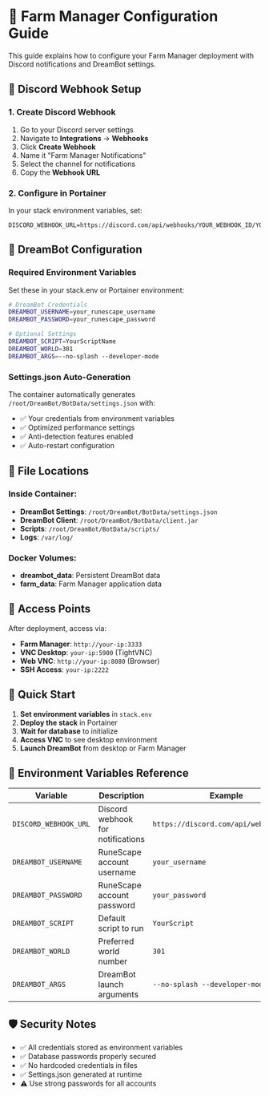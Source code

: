 # 🔧 Farm Manager Configuration Guide

This guide explains how to configure your Farm Manager deployment with Discord notifications and DreamBot settings.

## 🔔 Discord Webhook Setup

### 1. Create Discord Webhook
1. Go to your Discord server settings
2. Navigate to **Integrations** → **Webhooks**
3. Click **Create Webhook**
4. Name it "Farm Manager Notifications"
5. Select the channel for notifications
6. Copy the **Webhook URL**

### 2. Configure in Portainer
In your stack environment variables, set:
```
DISCORD_WEBHOOK_URL=https://discord.com/api/webhooks/YOUR_WEBHOOK_ID/YOUR_WEBHOOK_TOKEN
```

## 🤖 DreamBot Configuration

### Required Environment Variables
Set these in your stack.env or Portainer environment:

```bash
# DreamBot Credentials
DREAMBOT_USERNAME=your_runescape_username
DREAMBOT_PASSWORD=your_runescape_password

# Optional Settings
DREAMBOT_SCRIPT=YourScriptName
DREAMBOT_WORLD=301
DREAMBOT_ARGS=--no-splash --developer-mode
```

### Settings.json Auto-Generation
The container automatically generates `/root/DreamBot/BotData/settings.json` with:
- ✅ Your credentials from environment variables
- ✅ Optimized performance settings
- ✅ Anti-detection features enabled
- ✅ Auto-restart configuration

## 📁 File Locations

### Inside Container:
- **DreamBot Settings**: `/root/DreamBot/BotData/settings.json`
- **DreamBot Client**: `/root/DreamBot/BotData/client.jar`
- **Scripts**: `/root/DreamBot/BotData/scripts/`
- **Logs**: `/var/log/`

### Docker Volumes:
- **dreambot_data**: Persistent DreamBot data
- **farm_data**: Farm Manager application data

## 🎯 Access Points

After deployment, access via:
- **Farm Manager**: `http://your-ip:3333`
- **VNC Desktop**: `your-ip:5900` (TightVNC)
- **Web VNC**: `http://your-ip:8080` (Browser)
- **SSH Access**: `your-ip:2222`

## 🚀 Quick Start

1. **Set environment variables** in `stack.env`
2. **Deploy the stack** in Portainer
3. **Wait for database** to initialize
4. **Access VNC** to see desktop environment
5. **Launch DreamBot** from desktop or Farm Manager

## 🔧 Environment Variables Reference

| Variable | Description | Example |
|----------|-------------|---------|
| `DISCORD_WEBHOOK_URL` | Discord webhook for notifications | `https://discord.com/api/webhooks/...` |
| `DREAMBOT_USERNAME` | RuneScape account username | `your_username` |
| `DREAMBOT_PASSWORD` | RuneScape account password | `your_password` |
| `DREAMBOT_SCRIPT` | Default script to run | `YourScript` |
| `DREAMBOT_WORLD` | Preferred world number | `301` |
| `DREAMBOT_ARGS` | DreamBot launch arguments | `--no-splash --developer-mode` |

## 🛡️ Security Notes

- ✅ All credentials stored as environment variables
- ✅ Database passwords properly secured
- ✅ No hardcoded credentials in files
- ✅ Settings.json generated at runtime
- ⚠️ Use strong passwords for all accounts 